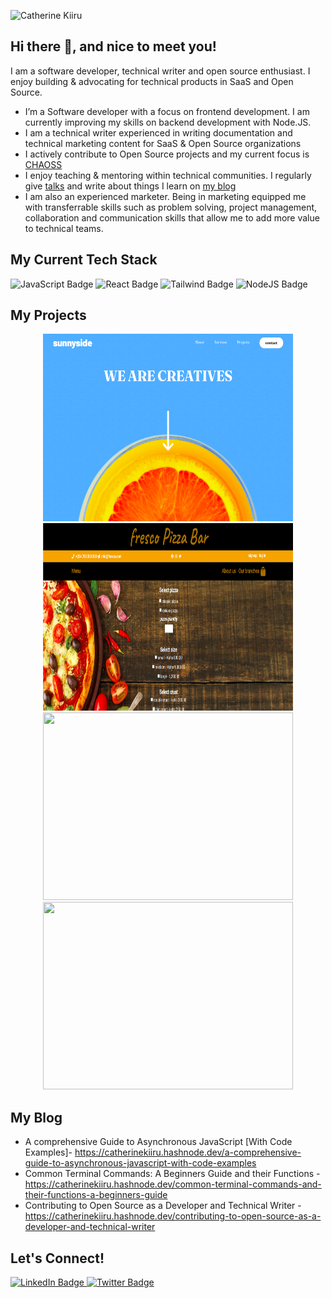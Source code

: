 
![Catherine Kiiru](https://github.com/CatherineKiiru/CatherineKiiru/assets/66266208/a310dd7f-1597-43c5-99de-7a91fc627731)

## Hi there 👋, and nice to meet you!

I am a software developer, technical writer and open source enthusiast. I enjoy building & advocating for technical products in SaaS and Open Source. 

- I’m a Software developer with a focus on frontend development. I am currently improving my skills on backend development with Node.JS.
- I am a technical writer experienced in writing documentation and technical marketing content for SaaS & Open Source organizations
- I actively contribute to Open Source projects and my current focus is [CHAOSS](https://github.com/chaoss)
- I enjoy teaching & mentoring within technical communities. I regularly give [talks](https://www.youtube.com/watch?v=WMwnpejRXHw) and write about things I learn on [my blog](https://catherinekiiru.hashnode.dev/)
- I am also an experienced marketer. Being in marketing equipped me with transferrable skills such as problem solving, project management, collaboration and communication skills that allow me to add more value to technical teams. 

## My Current Tech Stack
 <div id="badges"  width="100" height="100">
    <img src="https://img.shields.io/badge/javascript-yellow?logo=javascript&logoColor=white" alt="JavaScript Badge"/>
    <img src="https://img.shields.io/badge/React-blue?logo=React&logoColor=white" alt="React Badge"/>
    <img src="https://img.shields.io/badge/tailwindcss-blue?logo=tailwindcss&logoColor=white" alt="Tailwind Badge"/>
    <img src="https://img.shields.io/badge/NodeJS-green?logo=NodeJS&logoColor=white" alt="NodeJS Badge"/>
<!--     <img src="https://img.shields.io/badge/mongodb-green?logo=mongodb&logoColor=white" alt="mongdb Badge"/> -->
  </div>
  
 ## My Projects
 <div id="projects" align="center">
 <a  href="https://landingpage-catherinekiiru.netlify.app/">
  <img width="400" height="300" src="https://github.com/CatherineKiiru/CatherineKiiru/blob/images/profile%20images/landing%20page.png"/>
</a>
  
 <a href="https://frescopizzabar.netlify.app/">
  <img width="400" height="300" src="https://github.com/CatherineKiiru/CatherineKiiru/blob/images/profile%20images/fresco%20pizza%20shop.png"/>
</a> <br/>

 <a href="https://catherine-kiiru-advice-generator.netlify.app/">
  <img width="400" height="300" src="https://github-production-user-asset-6210df.s3.amazonaws.com/66266208/266235743-3c78f9c0-5f47-4afe-8cac-ad38ed6b12aa.png"/>
</a>

 <a href="https://quickmeal-recipes.netlify.app/">
  <img width="400" height="300" src="https://github-production-user-asset-6210df.s3.amazonaws.com/66266208/266225787-91a8e075-a188-41af-80b9-ed4fffcc2311.png"/>
</a>



<!--<a href="https://ecommercesite-23.netlify.app/">
  <img width="300" src="https://github.com/CatherineKiiru/CatherineKiiru/blob/images/profile%20images/ecommerce%20page.png"/>
</a>  -->
 </div>
 
 ## My Blog
 - A comprehensive Guide to Asynchronous JavaScript [With Code Examples]- https://catherinekiiru.hashnode.dev/a-comprehensive-guide-to-asynchronous-javascript-with-code-examples
 - Common Terminal Commands: A Beginners Guide and their Functions - https://catherinekiiru.hashnode.dev/common-terminal-commands-and-their-functions-a-beginners-guide
 - Contributing to Open Source as a Developer and Technical Writer - https://catherinekiiru.hashnode.dev/contributing-to-open-source-as-a-developer-and-technical-writer
  
 ## Let's Connect!
  <div id="badges">
  <a href="[your-linkedin-URL](https://www.linkedin.com/in/catherine-kiiru-47b2688b/)">
    <img src="https://img.shields.io/badge/LinkedIn-blue?style=for-the-badge&logo=linkedin&logoColor=white" alt="LinkedIn Badge"/>
  </a>

  <a href="[your-twitter-URL](https://twitter.com/CatherineKiiru)">
    <img src="https://img.shields.io/badge/Twitter-blue?style=for-the-badge&logo=twitter&logoColor=white" alt="Twitter Badge"/>
  </a>
</div>
  
    
  

   

   
   
  
  
  
  
 

